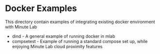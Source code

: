 Docker Examples
===============

This directory contain examples of integrating existing docker environment with Minute Lab

* dind - A general example of running docker in mlab
* compsetest - Example of running a standard compose set up,
  while enjoying Minute Lab cloud proximity features
